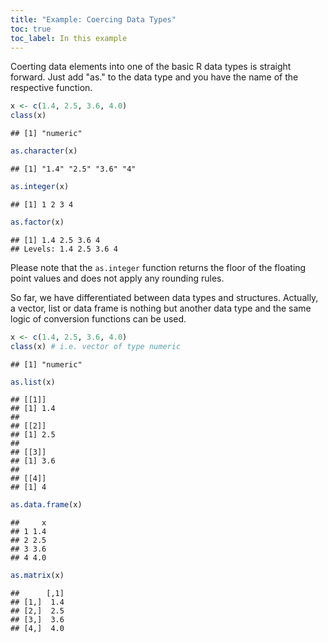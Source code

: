 ```yaml
---
title: "Example: Coercing Data Types"
toc: true
toc_label: In this example
---
```



Coerting data elements into one of the basic R data types is straight forward.
Just add "as." to the data type and you have the name of the respective function.

```r
x <- c(1.4, 2.5, 3.6, 4.0)
class(x)
```

```
## [1] "numeric"
```

```r
as.character(x)
```

```
## [1] "1.4" "2.5" "3.6" "4"
```

```r
as.integer(x)
```

```
## [1] 1 2 3 4
```

```r
as.factor(x)
```

```
## [1] 1.4 2.5 3.6 4  
## Levels: 1.4 2.5 3.6 4
```
Please note that the `as.integer` function returns the floor of the floating
point values and does not apply any rounding rules.

So far, we have differentiated between data types and structures. Actually, a
vector, list or data frame is nothing but another data type and the same logic of
conversion functions can be used.

```r
x <- c(1.4, 2.5, 3.6, 4.0)
class(x) # i.e. vector of type numeric
```

```
## [1] "numeric"
```

```r
as.list(x)
```

```
## [[1]]
## [1] 1.4
## 
## [[2]]
## [1] 2.5
## 
## [[3]]
## [1] 3.6
## 
## [[4]]
## [1] 4
```

```r
as.data.frame(x)
```

```
##     x
## 1 1.4
## 2 2.5
## 3 3.6
## 4 4.0
```

```r
as.matrix(x)
```

```
##      [,1]
## [1,]  1.4
## [2,]  2.5
## [3,]  3.6
## [4,]  4.0
```
